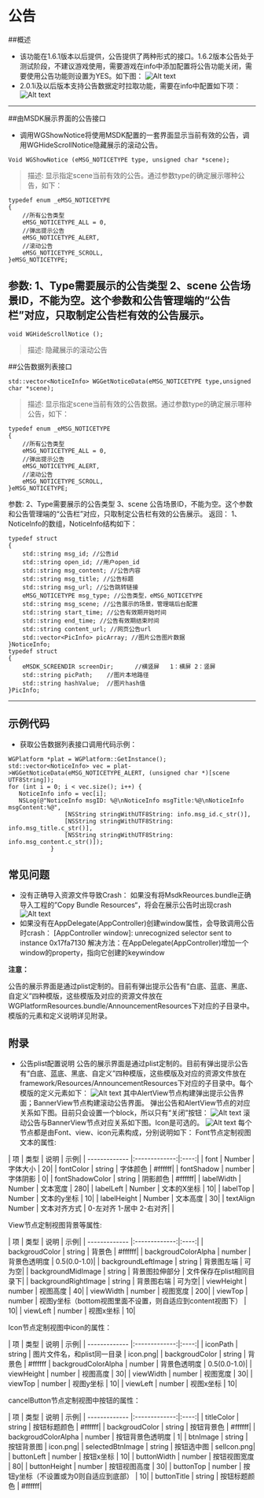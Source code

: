 公告
===

##概述
 - 该功能在1.6.1版本以后提供，公告提供了两种形式的接口。1.6.2版本公告处于测试阶段，不建议游戏使用，需要游戏在info中添加配置将公告功能关闭，需要使用公告功能则设置为YES。如下图：
![Alt text](./Announcement1.png)
 - 2.0.1i及以后版本支持公告数据定时拉取功能，需要在info中配置如下项：
![Alt text](./Announcement2.png)
---

##由MSDK展示界面的公告接口
 - 调用WGShowNotice将使用MSDK配置的一套界面显示当前有效的公告，调用WGHideScrollNotice隐藏展示的滚动公告。
```
Void WGShowNotice (eMSG_NOTICETYPE type, unsigned char *scene);
```
>描述: 显示指定scene当前有效的公告。通过参数type的确定展示哪种公告，如下：
```
typedef enum _eMSG_NOTICETYPE
{
	//所有公告类型
	eMSG_NOTICETYPE_ALL = 0,
	//弹出提示公告
	eMSG_NOTICETYPE_ALERT,
	//滚动公告
    eMSG_NOTICETYPE_SCROLL,
}eMSG_NOTICETYPE;
```
参数: 
1、Type需要展示的公告类型
2、scene 公告场景ID，不能为空。这个参数和公告管理端的“公告栏”对应，只取制定公告栏有效的公告展示。
 - 
```
void WGHideScrollNotice ();
```
>描述: 隐藏展示的滚动公告

##公告数据列表接口
```
std::vector<NoticeInfo> WGGetNoticeData(eMSG_NOTICETYPE type,unsigned char *scene);
```
>描述: 显示指定scene当前有效的公告数据。通过参数type的确定展示哪种公告，如下：
```
typedef enum _eMSG_NOTICETYPE
{
	//所有公告类型
	eMSG_NOTICETYPE_ALL = 0,
	//弹出提示公告
	eMSG_NOTICETYPE_ALERT,
	//滚动公告
    eMSG_NOTICETYPE_SCROLL,
}eMSG_NOTICETYPE;
```
参数: 
2、Type需要展示的公告类型
3、scene 公告场景ID，不能为空。这个参数和公告管理端的“公告栏”对应，只取制定公告栏有效的公告展示。
返回：
1、NoticeInfo的数组，NoticeInfo结构如下：
```
typedef struct
{
    std::string msg_id; //公告id
    std::string open_id; //用户open_id
    std::string msg_content; //公告内容
    std::string msg_title; //公告标题
 	std::string msg_url; //公告跳转链接
  	eMSG_NOTICETYPE msg_type; //公告类型，eMSG_NOTICETYPE
  	std::string msg_scene; //公告展示的场景，管理端后台配置
  	std::string start_time; //公告有效期开始时间
  	std::string end_time; //公告有效期结束时间
	std::string content_url; //网页公告url
	std::vector<PicInfo> picArray; //图片公告图片数据
}NoticeInfo; 
typedef struct
{
	eMSDK_SCREENDIR screenDir;      //横竖屏   1：横屏 2：竖屏
    std::string picPath;    //图片本地路径
    std::string hashValue;  //图片hash值
}PicInfo; 
```

---

## 示例代码
 - 获取公告数据列表接口调用代码示例：
```
WGPlatform *plat = WGPlatform::GetInstance();
std::vector<NoticeInfo> vec = plat->WGGetNoticeData(eMSG_NOTICETYPE_ALERT, (unsigned char *)[scene UTF8String]);
for (int i = 0; i < vec.size(); i++) {
   NoticeInfo info = vec[i];
   NSLog(@"NoticeInfo msgID: %@\nNoticeInfo msgTitle:%@\nNoticeInfo msgContent:%@",
                [NSString stringWithUTF8String: info.msg_id.c_str()],
                [NSString stringWithUTF8String: info.msg_title.c_str()],
                [NSString stringWithUTF8String: info.msg_content.c_str()]);
            }
```

## 常见问题
 - 没有正确导入资源文件导致Crash：
	如果没有将MsdkReources.bundle正确导入工程的”Copy Bundle Resources“，将会在展示公告时出现crash
![Alt text](./Crash_Annoucement.png)
 - 如果没有在AppDelegate(AppController)创建window属性，会导致调用公告时crash：	
	[AppController window]: unrecognized selector sent to instance 0x17fa7130
	解决方法：在AppDelegate(AppController)增加一个window的property，指向它创建的keywindow

**注意：**

公告的展示界面是通过plist定制的。目前有弹出提示公告有“白底、蓝底、黑底、自定义”四种模版，这些模版及对应的资源文件放在WGPlatformResources.bundle/AnnouncementResources下对应的子目录中。模版的元素和定义说明详见附录。

## 附录
  - 公告plist配置说明
    公告的展示界面是通过plist定制的。目前有弹出提示公告有“白底、蓝底、黑底、自定义”四种模版，这些模版及对应的资源文件放在framework/Resources/AnnouncementResources下对应的子目录中。每个模版的定义元素如下：
    ![Alt text](./Announcement_config.png)
    其中AlertView节点构建弹出提示公告界面；BannerView节点构建滚动公告界面。
    弹出公告和AlertView节点的对应关系如下图。目前只会设置一个block，所以只有“关闭”按钮：
    ![Alt text](./Announcement_config2.png)
    滚动公告与BannerView节点对应关系如下图。Icon是可选的。
    ![Alt text](./Announcement_config3.png)
    每个节点都是由Font、view、icon元素构成，分别说明如下：
Font节点定制视图文本的属性:

| 项	| 类型	| 说明	| 示例| 
| ------------- |:-------------:|:----:|
| font	| Number	| 字体大小	| 20| 
| fontColor	| string	| 字体颜色	| #ffffff| 
| fontShadow	| number	| 字体阴影	| 0| 
| fontShadowColor	| string	| 阴影颜色	| #ffffff| 
| labelWidth	| Number	| 文本宽度	| 280| 
| labelLeft	| Number	| 文本的X坐标	| 10| 
| labelTop	| Number	| 文本的y坐标	| 10| 
| labelHeight	| Number	| 文本高度	| 30| 
| textAlign	Number	| 文本对齐方式	| 0-左对齐 1-居中 2-右对齐| |

View节点定制视图背景等属性:

| 项	| 类型	| 说明	| 示例| 
| ------------- |:-------------:|:----:|
| backgroudColor	| string	| 背景色	| #ffffff| 
| backgroudColorAlpha	| number	| 背景色透明度	| 0.5(0.0-1.0)| 
| backgroundLeftImage	| string	| 背景图左端	| 可为空| 
| backgroundMidImage	| string	| 背景图拉伸部分 | 文件保存在plist相同目录下| 
| backgroundRightImage	| string	| 背景图右端	| 可为空| 
| viewHeight	| number	| 视图高度	| 40| 
| viewWidth	| number	| 视图宽度	| 200| 
| viewTop	| number	| 视图y坐标（bottom视图里面不设置，则自适应到content视图下）	| 10| 
| viewLeft	| number	| 视图x坐标	| 10| 



Icon节点定制视图中icon的属性：
	
| 项	| 类型	| 说明	| 示例| 
| ------------- |:-------------:|:----:|
| iconPath	| string	| 图片文件名，和plist同一目录	| icon.png| 
| backgroudColor	| string	| 背景色	| #ffffff
| backgroudColorAlpha	| number	| 背景色透明度	| 0.5(0.0-1.0)| 
| viewHeight	| number	| 视图高度	| 30| 
| viewWidth	| number	| 视图宽度	| 30| 
| viewTop	| number	| 视图y坐标	| 10| 
| viewLeft	| number	| 视图x坐标	| 10| 


cancelButton节点定制视图中按钮的属性：
	
| 项	| 类型	| 说明	| 示例| 
| ------------- |:-------------:|:----:|
| titleColor	| string	| 按钮标题颜色	| #ffffff| 
| backgroudColor	| string	| 按钮背景色	| #ffffff| 
| backgroudColorAlpha	| number	| 按钮背景色透明度	| 1| 
| btnImage	| string	| 按钮背景图	| icon.png| 
| selectedBtnImage	| string	| 按钮选中图	| selIcon.png| 
| buttonLeft	| number	| 按钮x坐标	| 10| 
| buttonWidth	| number	| 按钮视图宽度	| 80| 
| buttonHeight	| number	| 按钮视图高度	| 30| 
| buttonTop	| number	| 按钮y坐标（不设置或为0则自适应到底部）	| 10| 
| buttonTitle	| string	| 按钮标题颜色	| #ffffff| 
